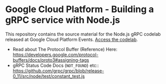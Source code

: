 # Google Cloud Platform - Building a gRPC service with Node.js

This repository contains the source material for the Node.js gRPC codelab 
released at Google Cloud Platform Events. [Access the codelab](https://codelabs.developers.google.com/codelabs/cloud-grpc/index.html).



- Read about The Protocol Buffer (Reference) Here: https://developers.google.com/protocol-buffers/docs/proto3#assigning-tags
- gRPC Status Code Docs (`NOT_FOUND`) etc:: https://github.com/grpc/grpc/blob/release-0_11/src/node/test/constant_test.js

